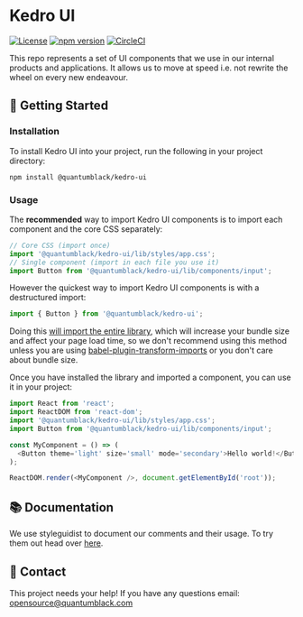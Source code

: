 # Kedro UI

[![License](https://img.shields.io/badge/license-Apache%202.0-blue.svg)](https://opensource.org/licenses/Apache-2.0)
[![npm version](https://badge.fury.io/js/%40quantumblack%2Fkedro-ui.svg)](https://badge.fury.io/js/%40quantumblack%2Fkedro-ui) [![CircleCI](https://circleci.com/gh/quantumblacklabs/kedro-ui.svg?style=svg&circle-token=16d3f559b48b0890a5ee3adbc1d4be0e62f9637d)](https://circleci.com/gh/quantumblacklabs/kedro-ui)

This repo represents a set of UI components that we use in our internal products and applications. It allows us to move at speed i.e. not rewrite the wheel on every new endeavour.

## 👀 Getting Started

### Installation
To install Kedro UI into your project, run the following in your project directory:
```
npm install @quantumblack/kedro-ui
```

### Usage
The **recommended** way to import Kedro UI components is to import each component and the core CSS separately:
```JavaScript
// Core CSS (import once)
import '@quantumblack/kedro-ui/lib/styles/app.css';
// Single component (import in each file you use it)
import Button from '@quantumblack/kedro-ui/lib/components/input';
```
However the quickest way to import Kedro UI components is with a destructured import:
```JavaScript
import { Button } from '@quantumblack/kedro-ui';
```
Doing this [will import the entire library](https://www.blazemeter.com/blog/the-correct-way-to-import-lodash-libraries-a-benchmark), which will increase your bundle size and affect your page load time, so we don't recommend using this method unless you are using [babel-plugin-transform-imports](https://www.npmjs.com/package/babel-plugin-transform-imports) or you don't care about bundle size.

Once you have installed the library and imported a component, you can use it in your project:
```JavaScript
import React from 'react';
import ReactDOM from 'react-dom';
import '@quantumblack/kedro-ui/lib/styles/app.css';
import Button from '@quantumblack/kedro-ui/lib/components/input';

const MyComponent = () => (
  <Button theme='light' size='small' mode='secondary'>Hello world!</Button>
);

ReactDOM.render(<MyComponent />, document.getElementById('root'));
```

## 📚 Documentation

We use styleguidist to document our comments and their usage. To try them out head over [here](https://quantumblacklabs.github.io/kedro-ui/).

## 👋 Contact

This project needs your help! If you have any questions email: opensource@quantumblack.com

